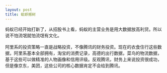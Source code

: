 ```yaml
---
layout: post
title: 蚍蜉撼树
---
```

蚂蚁已经开始打新了，从招股书上看，蚂蚁的主营业务是用大数据放高利贷。所以说不怕流氓就怕流氓有文化。<br />
<br />阿里系的投资策略一直是战略投资，不像腾讯的财务投资。现在的衣食住行这些数据，阿里系基本全部拥有，淘宝的消费记录，高德的出行数据，菜鸟的物流数据，基于这些可以做精准的人物画像和信用评级。反观腾讯，财务上来说投资很成功，但是像京东，美团，这些公司的核心数据肯定不会给到腾讯。

